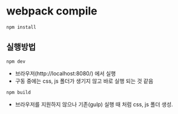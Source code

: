 # webpack compile

````
npm install
````

## 실행방법
````
npm dev
````
- 브라우저(http://localhost:8080/) 에서 실행
- 구동 중에는 css, js 폴더가 생기지 않고 바로 실행 되는 것 같음


````
npm build
````
+ 브라우저를 지원하지 않으나 기존(gulp) 실행 때 처럼 css, js 폴더 생성.

